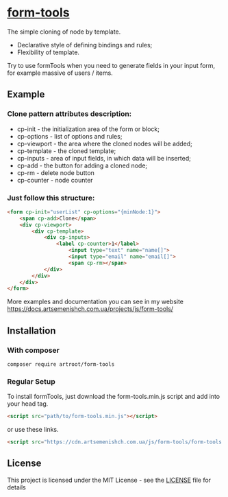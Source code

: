 # [form-tools](https://docs.artsemenishch.com.ua/projects/js/form-tools/)

The simple cloning of node by template.

* Declarative style of defining bindings and rules;
* Flexibility of template.

Try to use formTools when you need to generate fields in your input form, for example massive of users / items.


## Example

### Clone pattern attributes description: 

- cp-init - the initialization area of the form or block;
- cp-options - list of options and rules;
- cp-viewport - the area where the cloned nodes will be added;
- cp-template - the cloned template;
- cp-inputs - area of input fields, in which data will be inserted;
- cp-add - the button for adding a cloned node;
- cp-rm - delete node button
- cp-counter - node counter


### Just follow this structure:

```html
<form cp-init="userList" cp-options="{minNode:1}">
	<span cp-add>Clone</span>
	<div cp-viewport>
		<div cp-template>
			<div cp-inputs>
	  			<label cp-counter>1</label>
	    			<input type="text" name="name[]">
	    			<input type="email" name="email[]">
	    			<span cp-rm></span>
			</div>
		</div>
	</div>
</form>
```

More examples and documentation you can see in my website https://docs.artsemenishch.com.ua/projects/js/form-tools/


## Installation

### With composer 

`composer require artroot/form-tools`

### Regular Setup
To install formTools, just download the form-tools.min.js script and add into your head tag.

```html
<script src="path/to/form-tools.min.js"></script>
```

or use these links.

```html
<script src="https://cdn.artsemenishch.com.ua/js/form-tools/form-tools.min.js"></script>
```


## License

This project is licensed under the MIT License - see the [LICENSE](LICENSE) file for details
